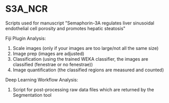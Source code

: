 # S3A_NCR
Scripts used for manuscript "Semaphorin-3A regulates liver sinusoidal endothelial cell porosity and promotes hepatic steatosis"

Fiji Plugin Analysis:
1. Scale images (only if your images are too large/not all the same size)
2. Image prep (images are adjusted)
3. Classification (using the trained WEKA classifier, the images are classified (fenestrae or no fenestrae))
4. Image quantification (the classified regions are measured and counted)

Deep Learning Workflow Analysis:
1. Script for post-processing raw data files which are returned by the Segmentation tool
